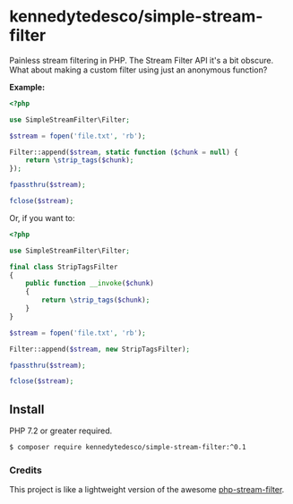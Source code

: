 # kennedytedesco/simple-stream-filter

Painless stream filtering in PHP. The Stream Filter API it's a bit obscure. What about making a custom filter using just an anonymous function?

**Example:**

```php
<?php

use SimpleStreamFilter\Filter;

$stream = fopen('file.txt', 'rb');

Filter::append($stream, static function ($chunk = null) {
    return \strip_tags($chunk);
});

fpassthru($stream);

fclose($stream);
```

Or, if you want to:

```php
<?php

use SimpleStreamFilter\Filter;

final class StripTagsFilter
{
    public function __invoke($chunk)
    {
        return \strip_tags($chunk);
    }
}

$stream = fopen('file.txt', 'rb');

Filter::append($stream, new StripTagsFilter);

fpassthru($stream);

fclose($stream);
```

## Install

PHP 7.2 or greater required.

```bash
$ composer require kennedytedesco/simple-stream-filter:^0.1
```

### Credits

This project is like a lightweight version of the awesome [php-stream-filter](https://github.com/clue/php-stream-filter).
